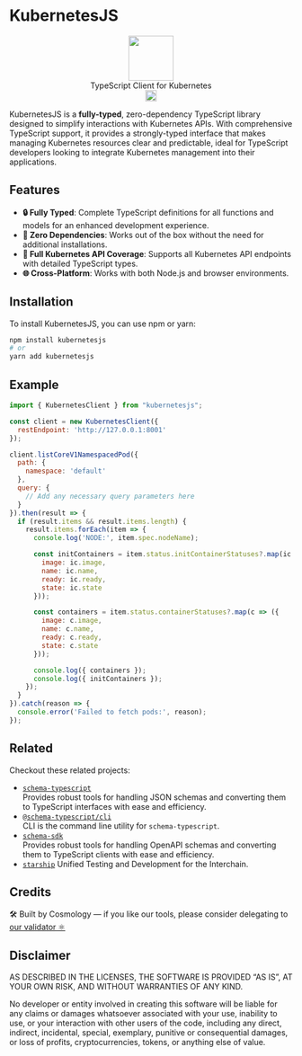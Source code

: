 # KubernetesJS

<p align="center" width="100%">
  <img src="https://github.com/cosmology-tech/interweb-utils/assets/545047/89c743c4-be88-409f-9a77-4b02cd7fe9a4" width="80">
  <br/>
  TypeScript Client for Kubernetes
  <br />
   <a href="https://github.com/cosmology-tech/kubernetesjs/blob/main/LICENSE">
    <img height="20" src="https://img.shields.io/badge/license-MIT-blue.svg"/>
  </a>
</p>


KubernetesJS is a **fully-typed**, zero-dependency TypeScript library designed to simplify interactions with Kubernetes APIs. With comprehensive TypeScript support, it provides a strongly-typed interface that makes managing Kubernetes resources clear and predictable, ideal for TypeScript developers looking to integrate Kubernetes management into their applications.

## Features

- **🔒 Fully Typed**: Complete TypeScript definitions for all functions and models for an enhanced development experience.
- **🚀 Zero Dependencies**: Works out of the box without the need for additional installations.
- **📡 Full Kubernetes API Coverage**: Supports all Kubernetes API endpoints with detailed TypeScript types.
- **🌐 Cross-Platform**: Works with both Node.js and browser environments.

## Installation

To install KubernetesJS, you can use npm or yarn:

```bash
npm install kubernetesjs
# or
yarn add kubernetesjs

```

## Example

```js
import { KubernetesClient } from "kubernetesjs";

const client = new KubernetesClient({
  restEndpoint: 'http://127.0.0.1:8001'
});

client.listCoreV1NamespacedPod({
  path: {
    namespace: 'default'
  },
  query: {
    // Add any necessary query parameters here
  }
}).then(result => {
  if (result.items && result.items.length) {
    result.items.forEach(item => {
      console.log('NODE:', item.spec.nodeName);

      const initContainers = item.status.initContainerStatuses?.map(ic => ({
        image: ic.image,
        name: ic.name,
        ready: ic.ready,
        state: ic.state
      }));

      const containers = item.status.containerStatuses?.map(c => ({
        image: c.image,
        name: c.name,
        ready: c.ready,
        state: c.state
      }));

      console.log({ containers });
      console.log({ initContainers });
    });
  }
}).catch(reason => {
  console.error('Failed to fetch pods:', reason);
});
```


## Related

Checkout these related projects:

* [`schema-typescript`](https://github.com/cosmology-tech/schema-typescript/tree/main/packages/schema-typescript)  
  Provides robust tools for handling JSON schemas and converting them to TypeScript interfaces with ease and efficiency.
* [`@schema-typescript/cli`](https://github.com/cosmology-tech/schema-typescript/tree/main/packages/cli)  
  CLI is the command line utility for `schema-typescript`.
* [`schema-sdk`](https://github.com/cosmology-tech/schema-typescript/tree/main/packages/schema-sdk)  
  Provides robust tools for handling OpenAPI schemas and converting them to TypeScript clients with ease and efficiency.
* [`starship`](https://github.com/cosmology-tech/starship) Unified Testing and Development for the Interchain.

## Credits

🛠 Built by Cosmology — if you like our tools, please consider delegating to [our validator ⚛️](https://cosmology.zone/validator)


## Disclaimer

AS DESCRIBED IN THE LICENSES, THE SOFTWARE IS PROVIDED “AS IS”, AT YOUR OWN RISK, AND WITHOUT WARRANTIES OF ANY KIND.

No developer or entity involved in creating this software will be liable for any claims or damages whatsoever associated with your use, inability to use, or your interaction with other users of the code, including any direct, indirect, incidental, special, exemplary, punitive or consequential damages, or loss of profits, cryptocurrencies, tokens, or anything else of value.
